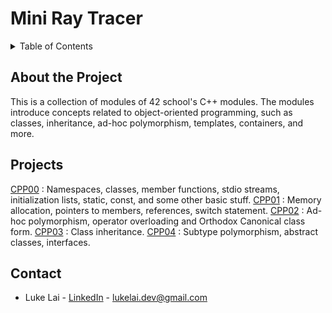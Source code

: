 # Mini Ray Tracer

<!-- TABLE OF CONTENTS -->
<details>
  <summary>Table of Contents</summary>
  <ol>
    <li><a href="#about-the-project">About The Project</a></li>
    <li><a href="#projects">Projects</a></li>
    <li><a href="#contact">Contact</a></li>
  </ol>
</details>

## About the Project
This is a collection of modules of 42 school's C++ modules. 
The modules introduce concepts related to object-oriented programming, such as classes, inheritance, ad-hoc polymorphism, templates, containers, and more.

## Projects

[CPP00](https://github.com/SimpleLuke/CPP00) : Namespaces, classes, member functions, stdio streams, initialization lists, static, const, and some other basic stuff.
[CPP01](https://github.com/SimpleLuke/CPP01) : Memory allocation, pointers to members, references, switch statement.
[CPP02](https://github.com/SimpleLuke/CPP02) : Ad-hoc polymorphism, operator overloading and Orthodox Canonical class form.
[CPP03](https://github.com/SimpleLuke/CPP03) : Class inheritance.
[CPP04](https://github.com/SimpleLuke/CPP04) : Subtype polymorphism, abstract classes, interfaces.

## Contact

- Luke Lai - [LinkedIn](https://www.linkedin.com/in/luke-lai-309a3522b/) - lukelai.dev@gmail.com
